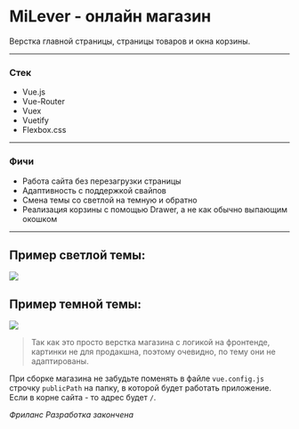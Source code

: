 # MiLever - онлайн магазин

Верстка главной страницы, страницы товаров и окна корзины. 

------------


### Стек

- Vue.js 
- Vue-Router
- Vuex
- Vuetify
- Flexbox.css


------------

### Фичи

- Работа сайта без перезагрузки страницы
- Адаптивность с поддержкой свайпов
- Смена темы со светлой на темную и обратно
- Реализация корзины с помощью Drawer, а не как обычно выпающим окошком

------------
## Пример светлой темы:

[![](https://sun9-5.userapi.com/iGh6eNwQM17fyEqC0b9MrmmrPirmIrPIyNhPFQ/YdzkNjGtJ14.jpg)]() 

## Пример темной темы:

![](https://sun9-41.userapi.com/56aCOKQ6M8Dy21SO5s_j60TMsTGhH2D6my8-ww/v2qodwlhVbM.jpg)
> Так как это просто верстка магазина с логикой на фронтенде, картинки не для продакшна, поэтому очевидно, по тему они не адаптированы. 

При сборке магазина не забудьте поменять в файле `vue.config.js` строчку `publicPath` на папку, в которой будет работать приложение. Если в корне сайта - то адрес будет  `/`.

*Фриланс*
*Разработка закончена*


